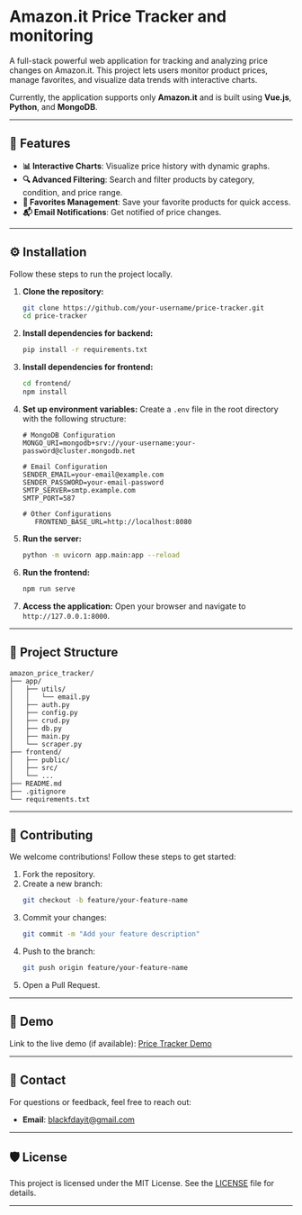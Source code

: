 
# **Amazon.it Price Tracker and monitoring**

A full-stack powerful web application for tracking and analyzing price changes on Amazon.it. This project lets users monitor product prices, manage favorites, and visualize data trends with interactive charts.

Currently, the application supports only **Amazon.it** and is built using **Vue.js**, **Python**, and **MongoDB**.



---

## 🚀 **Features**
- **📊 Interactive Charts**: Visualize price history with dynamic graphs.
- **🔍 Advanced Filtering**: Search and filter products by category, condition, and price range.
- **🌟 Favorites Management**: Save your favorite products for quick access.
- **📬 Email Notifications**: Get notified of price changes.

---

## ⚙️ **Installation**
Follow these steps to run the project locally.

1. **Clone the repository:**
   ```bash
   git clone https://github.com/your-username/price-tracker.git
   cd price-tracker
   ```

2. **Install dependencies for backend:**
   ```bash
   pip install -r requirements.txt
   ```

3. **Install dependencies for frontend:**
   ```bash
   cd frontend/
   npm install
   ```

4. **Set up environment variables:**
   Create a `.env` file in the root directory with the following structure:
   ```env
   # MongoDB Configuration
   MONGO_URI=mongodb+srv://your-username:your-password@cluster.mongodb.net

   # Email Configuration
   SENDER_EMAIL=your-email@example.com
   SENDER_PASSWORD=your-email-password
   SMTP_SERVER=smtp.example.com
   SMTP_PORT=587

   # Other Configurations
      FRONTEND_BASE_URL=http://localhost:8080
   ```

5. **Run the server:**
   ```bash
   python -m uvicorn app.main:app --reload
   ```
6. **Run the frontend:**
   ```bash
   npm run serve
   ```

7. **Access the application:**
   Open your browser and navigate to `http://127.0.0.1:8000`.

---

## 📂 **Project Structure**
```
amazon_price_tracker/
├── app/                  
│   ├── utils/           
│   │   └── email.py    
│   ├── auth.py          
│   ├── config.py        
│   ├── crud.py          
│   ├── db.py            
│   ├── main.py          
│   └── scraper.py       
├── frontend/            
│   ├── public/         
│   ├── src/            
│   └── ...             
├── README.md            
├── .gitignore           
└── requirements.txt     
```

---

## 🤝 **Contributing**
We welcome contributions! Follow these steps to get started:

1. Fork the repository.
2. Create a new branch:
   ```bash
   git checkout -b feature/your-feature-name
   ```
3. Commit your changes:
   ```bash
   git commit -m "Add your feature description"
   ```
4. Push to the branch:
   ```bash
   git push origin feature/your-feature-name
   ```
5. Open a Pull Request.

---

## 🌟 **Demo**
Link to the live demo (if available): [Price Tracker Demo](https://amazon-price-tracker-delta.vercel.app/)

---

## 📧 **Contact**
For questions or feedback, feel free to reach out:
- **Email**: blackfdayit@gmail.com


---

## 🛡️ **License**
This project is licensed under the MIT License. See the [LICENSE](LICENSE) file for details.

---
